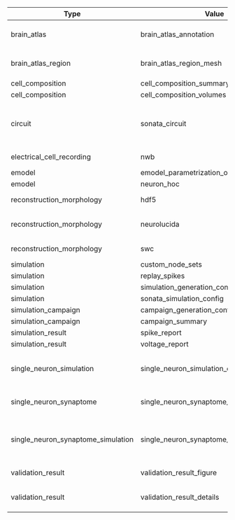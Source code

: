 | Type                                  | Value                                             | Content-Type       | Suffix          | Description                                                                  |
| ------------------------------------- | ------------------------------------------------- | ------------------ | --------------- | ---------------------------------------------------------------------------- |
| brain\_atlas                          | brain\_atlas\_annotation                          | application/nrrd   | .nrrd           | Brain atlas annotation nrrd volume.                                          |
| brain\_atlas\_region                  | brain\_atlas\_region\_mesh                        | application/obj    | .obj            | Brain atlas region mesh geometry object.                                     |
| cell\_composition                     | cell\_composition\_summary                        |                    |                 |                                                                              |
| cell\_composition                     | cell\_composition\_volumes                        |                    |                 |                                                                              |
| circuit                               | sonata\_circuit                                   | N/A                | N/A (directory) | SONATA circuit, but have a circuit\_config.json in the root of the directory |
| electrical\_cell\_recording           | nwb                                               | application/nwb    | .nwb            | Electrophysiological timeseries data                                         |
| emodel                                | emodel\_parametrization\_optimization\_output     |                    |                 |                                                                              |
| emodel                                | neuron\_hoc                                       |                    |                 |                                                                              |
| reconstruction\_morphology            | hdf5                                              | application/x-hdf5 | .h5             | Morphology in HDF5 format                                                    |
| reconstruction\_morphology            | neurolucida                                       | application/asc    | .asc            | Morphology in Neurolucida ASCII format                                       |
| reconstruction\_morphology            | swc                                               | application/swc    | .swc            | Morphology in SWC format                                                     |
| simulation                            | custom\_node\_sets                                |                    |                 |                                                                              |
| simulation                            | replay\_spikes                                    |                    |                 |                                                                              |
| simulation                            | simulation\_generation\_config                    |                    |                 |                                                                              |
| simulation                            | sonata\_simulation\_config                        |                    |                 |                                                                              |
| simulation\_campaign                  | campaign\_generation\_config                      |                    |                 |                                                                              |
| simulation\_campaign                  | campaign\_summary                                 |                    |                 |                                                                              |
| simulation\_result                    | spike\_report                                     |                    |                 |                                                                              |
| simulation\_result                    | voltage\_report                                   |                    |                 |                                                                              |
| single\_neuron\_simulation            | single\_neuron\_simulation\_data                  | application/json   | .json           | single neuron simulation configuration and timeseries output                 |
| single\_neuron\_synaptome             | single\_neuron\_synaptome\_config                 | application/json   | .json           | single neuron synaptome configuration                                        |
| single\_neuron\_synaptome\_simulation | single\_neuron\_synaptome\_simulation\_data       | application/json   | .json           | single neuron synaptome simulation configuration and timeseries output       |
| validation\_result                    | validation\_result\_figure                        | application/pdf    | .pdf            | Validation result figure                                                     |
| validation\_result                    | validation\_result\_details                       | text/plain         | .txt            | Log and details about the validation execution                               |
